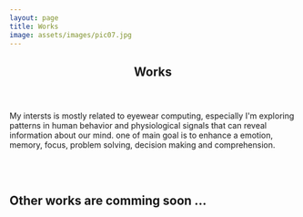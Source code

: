 ```yaml
---
layout: page
title: Works
image: assets/images/pic07.jpg
---
```


<!-- Main -->
<div id="main" class="alt">

<!-- One -->
<section id="one">
	<div class="inner">
		<header class="major">
			<h1>Works</h1>
		</header>

<!-- Content -->
<!-- <h2 id="content">Research Interests </h2> -->
<p>
My intersts is mostly related to eyewear computing, especially I'm exploring patterns in human behavior and physiological signals that can reveal information about our mind. one of main goal is to enhance a emotion, memory, focus, problem solving, decision making and comprehension.</p>
<div class="box alt">
	<div class="row 50% uniform">
		<div class="4u"><span class="image fit"><img src="assets/images/works/uist.jpg" alt="" /></span></div>
		<div class="4u"><span class="image fit"><img src="assets/images/works/physical_orbits.jpg" alt="" /></span></div>
		<div class="4u$"><span class="image fit"><img src="assets/images/works/solarsystem.jpg" alt="" /></span></div>
		<!-- Break -->
		<div class="4u"><span class="image fit"><img src="assets/images/works/hovercrosse.jpg" alt="" /></span></div>
		<div class="4u"><span class="image fit"><img src="assets/images/works/psyco.jpg" alt="" /></span></div>
		<div class="4u$"><span class="image fit"><img src="assets/images/works/tevatar.jpg" alt="" /></span></div>
		<!-- Break -->
		<div class="4u"><span class="image fit"><img src="assets/images/works/mamamark.jpg" alt="" /></span></div>
		<div class="4u"><span class="image fit"><img src="assets/images/works/storypod.jpg" alt="" /></span></div>
		<div class="4u$"><span class="image fit"><img src="assets/images/works/hapticglass.jpg" alt="" /></span></div>
		<!-- Break -->
		<div class="4u"><span class="image fit"><img src="assets/images/works/sandglass.jpg" alt="" /></span></div>
		<div class="4u"><span class="image fit"><img src="assets/images/pic09.jpg" alt="" /></span></div>
		<div class="4u$"><span class="image fit"><img src="assets/images/pic08.jpg" alt="" /></span></div>
</div>
<br>
<br>
<h2 id="content">Other works are comming soon ...</h2>
</div>


</div>
